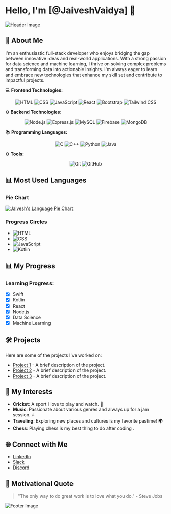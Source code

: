 # Hello, I'm [@JaiveshVaidya] 👋

![Header Image](https://i.postimg.cc/fbytT723/Jaivesh-Tech.png)

## 🌟 About Me
I'm an enthusiastic full-stack developer who enjoys bridging the gap between innovative ideas and real-world applications. With a strong passion for data science and machine learning, I thrive on solving complex problems and transforming data into actionable insights. I'm always eager to learn and embrace new technologies that enhance my skill set and contribute to impactful projects.

💻 **Frontend Technologies:**  
<p align="center">
  <img src="https://img.shields.io/badge/-HTML-E34F26?style=for-the-badge&logo=html5&logoColor=ffffff" alt="HTML" />
  <img src="https://img.shields.io/badge/-CSS-1572B6?style=for-the-badge&logo=css3&logoColor=ffffff" alt="CSS" />
  <img src="https://img.shields.io/badge/-JavaScript-F7DF1E?style=for-the-badge&logo=javascript&logoColor=000000" alt="JavaScript" />
  <img src="https://img.shields.io/badge/-React-61DAFB?style=for-the-badge&logo=react&logoColor=000000" alt="React" />
  <img src="https://img.shields.io/badge/-Bootstrap-563D7C?style=for-the-badge&logo=bootstrap&logoColor=ffffff" alt="Bootstrap" />
  <img src="https://img.shields.io/badge/-Tailwind%20CSS-06B6D4?style=for-the-badge&logo=tailwind-css&logoColor=ffffff" alt="Tailwind CSS" />
</p>

⚙️ **Backend Technologies:**  
<p align="center">
  <img src="https://img.shields.io/badge/-Node.js-339933?style=for-the-badge&logo=node.js&logoColor=ffffff" alt="Node.js" />
  <img src="https://img.shields.io/badge/-Express.js-000000?style=for-the-badge&logo=express&logoColor=ffffff" alt="Express.js" />
  <img src="https://img.shields.io/badge/-MySQL-4479A1?style=for-the-badge&logo=mysql&logoColor=ffffff" alt="MySQL" />
  <img src="https://img.shields.io/badge/-Firebase-FFCA28?style=for-the-badge&logo=firebase&logoColor=ffffff" alt="Firebase" />
  <img src="https://img.shields.io/badge/-MongoDB-47A248?style=for-the-badge&logo=mongodb&logoColor=ffffff" alt="MongoDB" />
</p>

📚 **Programming Languages:**  
<p align="center">
  <img src="https://img.shields.io/badge/-C-A8B400?style=for-the-badge&logo=c&logoColor=ffffff" alt="C" />
  <img src="https://img.shields.io/badge/-C++-00599C?style=for-the-badge&logo=cplusplus&logoColor=ffffff" alt="C++" />
  <img src="https://img.shields.io/badge/-Python-3776AB?style=for-the-badge&logo=python&logoColor=ffffff" alt="Python" />
  <img src="https://img.shields.io/badge/Java-ED8B00?style=for-the-badge&logo=java&logoColor=white" alt="Java" />
</p>

⚙️ **Tools:**  
<p align="center">
  <img src="https://img.shields.io/badge/-Git-F05032?style=for-the-badge&logo=git&logoColor=ffffff" alt="Git" />
  <img src="https://img.shields.io/badge/-GitHub-181717?style=for-the-badge&logo=github&logoColor=ffffff" alt="GitHub" />
</p>


## 📊 Most Used Languages

### Pie Chart
[![Jaivesh's Language Pie Chart](https://github-profile-summary-cards.vercel.app/api/cards/repos-per-language?username=jaiveshvaidya&theme=dracula)](https://github.com/jaiveshvaidya)

### Progress Circles
- ![HTML](https://img.shields.io/badge/HTML-80%25-ff5733?style=for-the-badge&labelColor=gray)
- ![CSS](https://img.shields.io/badge/CSS-70%25-264de4?style=for-the-badge&labelColor=gray)
- ![JavaScript](https://img.shields.io/badge/JavaScript-65%25-f7df1e?style=for-the-badge&labelColor=gray)
- ![Kotlin](https://img.shields.io/badge/Kotlin-20%25-0095D5?style=flat-square&logo=kotlin&logoColor=white)


## 📊 My Progress

### Learning Progress:
- [x] Swift
- [x] Kotlin
- [x] React
- [x] Node.js
- [x] Data Science
- [x] Machine Learning

## 🛠️ Projects
Here are some of the projects I've worked on:

- [Project 1](link-to-your-project) - A brief description of the project.
- [Project 2](link-to-your-project) - A brief description of the project.
- [Project 3](link-to-your-project) - A brief description of the project.

## 🎨 My Interests
- **Cricket**: A sport I love to play and watch. 🏏
- **Music**: Passionate about various genres and always up for a jam session. 🎶
- **Traveling**: Exploring new places and cultures is my favorite pastime! 🌍
- **Chess**: Playing chess is my best thing to do after coding .  

## 🌐 Connect with Me
- [LinkedIn](https://www.linkedin.com/in/jaivesh-vaidya-18a293238/)
- [Slack](your-slack-profile)
- [Discord](your-discord-profile)

## 🌈 Motivational Quote
> "The only way to do great work is to love what you do." - Steve Jobs

![Footer Image](https://i.postimg.cc/kMKV4gcy/Blue-and-Green-Modern-Soccer-Match-Banner.png)

